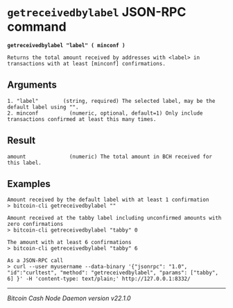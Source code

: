`getreceivedbylabel` JSON-RPC command
=====================================

**`getreceivedbylabel "label" ( minconf )`**

```
Returns the total amount received by addresses with <label> in transactions with at least [minconf] confirmations.
```

Arguments
---------

```
1. "label"        (string, required) The selected label, may be the default label using "".
2. minconf          (numeric, optional, default=1) Only include transactions confirmed at least this many times.
```

Result
------

```
amount              (numeric) The total amount in BCH received for this label.
```

Examples
--------

```
Amount received by the default label with at least 1 confirmation
> bitcoin-cli getreceivedbylabel ""

Amount received at the tabby label including unconfirmed amounts with zero confirmations
> bitcoin-cli getreceivedbylabel "tabby" 0

The amount with at least 6 confirmations
> bitcoin-cli getreceivedbylabel "tabby" 6

As a JSON-RPC call
> curl --user myusername --data-binary '{"jsonrpc": "1.0", "id":"curltest", "method": "getreceivedbylabel", "params": ["tabby", 6] }' -H 'content-type: text/plain;' http://127.0.0.1:8332/
```

***

*Bitcoin Cash Node Daemon version v22.1.0*
